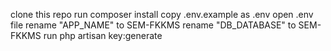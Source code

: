 clone this repo
run composer install
copy .env.example as .env
open .env file
rename "APP_NAME" to SEM-FKKMS
rename "DB_DATABASE" to SEM-FKKMS
run php artisan key:generate